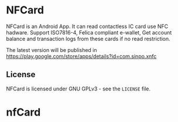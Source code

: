 # NFCard

NFCard is an Android App. It can read contactless IC card use NFC hadware. Support ISO7816-4, Felica compliant e-wallet, Get account balance and transaction logs from these cards if no read restriction.

The latest version will be published in https://play.google.com/store/apps/details?id=com.sinpo.xnfc





License
-------
NFCard is licensed under GNU GPLv3 - see the ``LICENSE`` file.
# nfCard 
